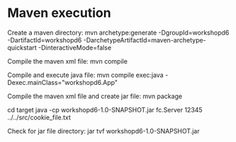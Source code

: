 # Maven execution
Create a maven directory:
mvn archetype:generate -DgroupId=workshopd6 -DartifactId=workshopd6 -DarchetypeArtifactId=maven-archetype-quickstart -DinteractiveMode=false

Compile the maven xml file: 
mvn compile

Compile and execute java file: 
mvn compile exec:java -Dexec.mainClass="workshopd6.App"

Compile the maven xml file and create jar file: 
mvn package

cd target
java -cp workshopd6-1.0-SNAPSHOT.jar fc.Server 12345 ../../src/cookie_file.txt

Check for jar file directory:
jar tvf workshopd6-1.0-SNAPSHOT.jar